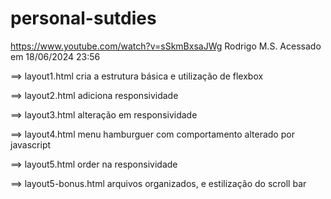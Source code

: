 # personal-sutdies
https://www.youtube.com/watch?v=sSkmBxsaJWg
Rodrigo M.S.
Acessado em 18/06/2024 23:56

==> layout1.html
cria a estrutura básica e utilização de flexbox

==> layout2.html
adiciona responsividade

==> layout3.html
alteração em responsividade

==> layout4.html
menu hamburguer com comportamento alterado por javascript

==> layout5.html
order na responsividade 

==> layout5-bonus.html
arquivos organizados, e estilização do scroll bar